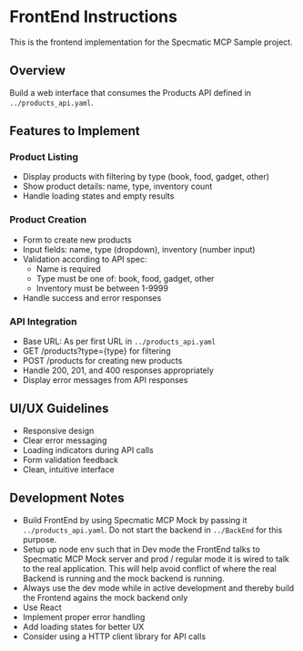 # FrontEnd Instructions

This is the frontend implementation for the Specmatic MCP Sample project.

## Overview
Build a web interface that consumes the Products API defined in `../products_api.yaml`.

## Features to Implement

### Product Listing
- Display products with filtering by type (book, food, gadget, other)
- Show product details: name, type, inventory count
- Handle loading states and empty results

### Product Creation
- Form to create new products
- Input fields: name, type (dropdown), inventory (number input)
- Validation according to API spec:
  - Name is required
  - Type must be one of: book, food, gadget, other
  - Inventory must be between 1-9999
- Handle success and error responses

### API Integration
- Base URL: As per first URL in `../products_api.yaml`
- GET /products?type={type} for filtering
- POST /products for creating new products
- Handle 200, 201, and 400 responses appropriately
- Display error messages from API responses

## UI/UX Guidelines
- Responsive design
- Clear error messaging
- Loading indicators during API calls
- Form validation feedback
- Clean, intuitive interface

## Development Notes
- Build FrontEnd by using Specmatic MCP Mock by passing it `../products_api.yaml`. Do not start the backend in `../BackEnd` for this purpose.
- Setup up node env such that in Dev mode the FrontEnd talks to Specmatic MCP Mock server and prod / regular mode it is wired to talk to the real application. This will help avoid conflict of where the real Backend is running and the mock backend is running.
- Always use the dev mode while in active development and thereby build the Frontend agains the mock backend only
- Use React
- Implement proper error handling
- Add loading states for better UX
- Consider using a HTTP client library for API calls
